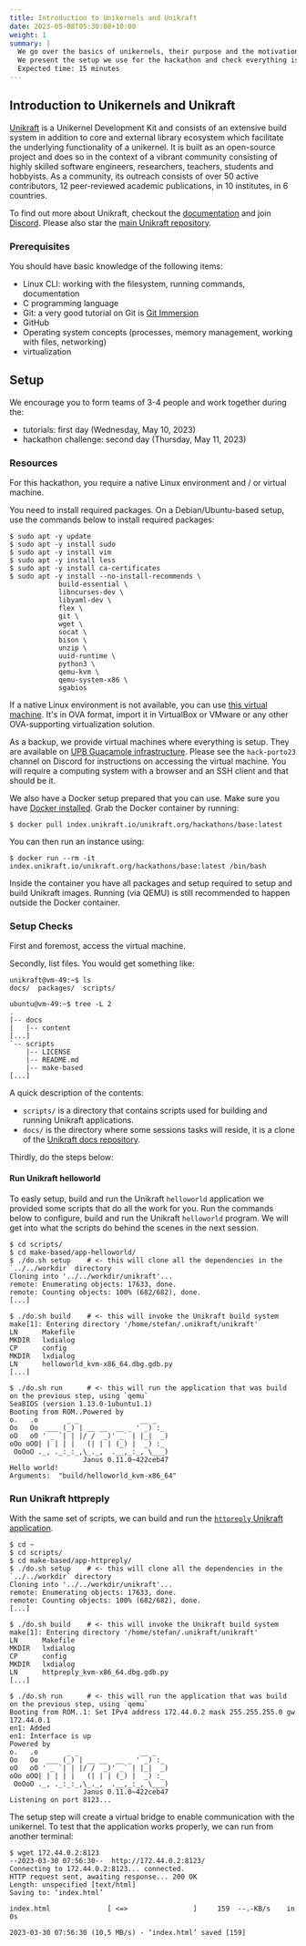 ```yaml
---
title: Introduction to Unikernels and Unikraft
date: 2023-05-08T05:30:08+10:00
weight: 1
summary: |
  We go over the basics of unikernels, their purpose and the motivation behind building unikernels with the library Operating System model.
  We present the setup we use for the hackathon and check everything is OK before proceeding to actual work items.
  Expected time: 15 minutes
---
```


## Introduction to Unikernels and Unikraft

[Unikraft](https://github.com/unikraft/) is a Unikernel Development Kit and consists of an extensive build system in addition to core and external library ecosystem which facilitate the underlying functionality of a unikernel.
It is built as an open-source project and does so in the context of a vibrant community consisting of highly skilled software engineers, researchers, teachers, students and hobbyists.
As a community, its outreach consists of over 50 active contributors, 12 peer-reviewed academic publications, in 10 institutes, in 6 countries.

To find out more about Unikraft, checkout the [documentation](https://unikraft.org/docs/) and join [Discord](https://bit.ly/UnikraftDiscord).
Please also star the [main Unikraft repository](https://github.com/unikraft/unikraft/).

### Prerequisites

You should have basic knowledge of the following items:

* Linux CLI: working with the filesystem, running commands, documentation
* C programming language
* Git: a very good tutorial on Git is [Git Immersion](https://gitimmersion.com/)
* GitHub
* Operating system concepts (processes, memory management, working with files, networking)
* virtualization

## Setup

We encourage you to form teams of 3-4 people and work together during the:

* tutorials: first day (Wednesday, May 10, 2023)
* hackathon challenge: second day (Thursday, May 11, 2023)

### Resources

For this hackathon, you require a native Linux environment and / or virtual machine.

You need to install required packages.
On a Debian/Ubuntu-based setup, use the commands below to install required packages:

```console
$ sudo apt -y update
$ sudo apt -y install sudo
$ sudo apt -y install vim
$ sudo apt -y install less
$ sudo apt -y install ca-certificates
$ sudo apt -y install --no-install-recommends \
            build-essential \
            libncurses-dev \
            libyaml-dev \
            flex \
            git \
            wget \
            socat \
            bison \
            unzip \
            uuid-runtime \
            python3 \
            qemu-kvm \
            qemu-system-x86 \
            sgabios
```

If a native Linux environment is not available, you can use [this virtual machine](https://drive.google.com/file/d/1u5DtN5kMPWxBU8UdBfnZ7DNRP2n6oiTy/view?usp=share_link).
It's in OVA format, import it in VirtualBox or VMware or any other OVA-supporting virtualization solution.

As a backup, we provide virtual machines where everything is setup.
They are available on [UPB Guacamole infrastructure](https://guacamole.grid.pub.ro/).
Please see the `hack-porto23` channel on Discord for instructions on accessing the virtual machine.
You will require a computing system with a browser and an SSH client and that should be it.

We also have a Docker setup prepared that you can use.
Make sure you have [Docker installed](https://docs.docker.com/engine/install/).
Grab the Docker container by running:

```console
$ docker pull index.unikraft.io/unikraft.org/hackathons/base:latest
```

You can then run an instance using:

```console
$ docker run --rm -it index.unikraft.io/unikraft.org/hackathons/base:latest /bin/bash
```

Inside the container you have all packages and setup required to setup and build Unikraft images.
Running (via QEMU) is still recommended to happen outside the Docker container.

### Setup Checks

First and foremost, access the virtual machine.

Secondly, list files.
You would get something like:

```console
unikraft@vm-49:~$ ls
docs/  packages/  scripts/

ubuntu@vm-49:~$ tree -L 2
.
|-- docs
|   |-- content
[...]
`-- scripts
    |-- LICENSE
    |-- README.md
    |-- make-based
[...]
```

A quick description of the contents:

* `scripts/` is a directory that contains scripts used for building and running Unikraft applications.
* `docs/` is the directory where some sessions tasks will reside, it is a clone of the [Unikraft docs repository](https://github.com/unikraft/docs/).

Thirdly, do the steps below:

#### Run Unikraft helloworld

To easly setup, build and run the Unikraft `helloworld` application we provided some scripts that do all the work for you.
Run the commands below to configure, build and run the Unikraft `helloworld` program.
We will get into what the scripts do behind the scenes in the next session.

```console
$ cd scripts/
$ cd make-based/app-helloworld/
$ ./do.sh setup    # <- this will clone all the dependencies in the `../../workdir` directory
Cloning into '../../workdir/unikraft'...
remote: Enumerating objects: 17633, done.
remote: Counting objects: 100% (682/682), done.
[...]

$ ./do.sh build    # <- this will invoke the Unikraft build system
make[1]: Entering directory '/home/stefan/.unikraft/unikraft'
LN      Makefile
MKDIR   lxdialog
CP      config
MKDIR   lxdialog
LN      helloworld_kvm-x86_64.dbg.gdb.py
[...]

$ ./do.sh run      # <- this will run the application that was build on the previous step, using `qemu`
SeaBIOS (version 1.13.0-1ubuntu1.1)
Booting from ROM..Powered by
o.   .o       _ _               __ _
Oo   Oo  ___ (_) | __ __  __ _ ' _) :_
oO   oO ' _ `| | |/ /  _)' _` | |_|  _)
oOo oOO| | | | |   (| | | (_) |  _) :_
 OoOoO ._, ._:_:_,\_._,  .__,_:_, \___)
                  Janus 0.11.0~422ceb47
Hello world!
Arguments:  "build/helloworld_kvm-x86_64"
```

### Run Unikraft httpreply

With the same set of scripts, we can build and run the [`httpreply` Unikraft application](https://github.com/unikraft/app-httpreply).

```console
$ cd ~
$ cd scripts/
$ cd make-based/app-httpreply/
$ ./do.sh setup    # <- this will clone all the dependencies in the `../../workdir` directory
Cloning into '../../workdir/unikraft'...
remote: Enumerating objects: 17633, done.
remote: Counting objects: 100% (682/682), done.
[...]

$ ./do.sh build    # <- this will invoke the Unikraft build system
make[1]: Entering directory '/home/stefan/.unikraft/unikraft'
LN      Makefile
MKDIR   lxdialog
CP      config
MKDIR   lxdialog
LN      httpreply_kvm-x86_64.dbg.gdb.py
[...]

$ ./do.sh run      # <- this will run the application that was build on the previous step, using `qemu`
Booting from ROM..1: Set IPv4 address 172.44.0.2 mask 255.255.255.0 gw 172.44.0.1
en1: Added
en1: Interface is up
Powered by
o.   .o       _ _               __ _
Oo   Oo  ___ (_) | __ __  __ _ ' _) :_
oO   oO ' _ `| | |/ /  _)' _` | |_|  _)
oOo oOO| | | | |   (| | | (_) |  _) :_
 OoOoO ._, ._:_:_,\_._,  .__,_:_, \___)
                  Janus 0.11.0~422ceb47
Listening on port 8123...
```

The setup step will create a virtual bridge to enable communication with the unikernel.
To test that the application works properly, we can run from another terminal:

```console
$ wget 172.44.0.2:8123
--2023-03-30 07:56:30--  http://172.44.0.2:8123/
Connecting to 172.44.0.2:8123... connected.
HTTP request sent, awaiting response... 200 OK
Length: unspecified [text/html]
Saving to: ‘index.html’

index.html              [ <=>                ]     159  --.-KB/s    in 0s

2023-03-30 07:56:30 (10,5 MB/s) - ‘index.html’ saved [159]
```


